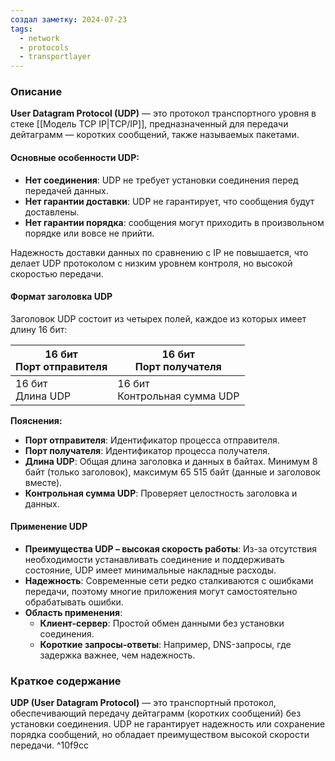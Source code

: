 ```yaml
---
создал заметку: 2024-07-23
tags:
  - network
  - protocols
  - transportlayer
---
```

### Описание

**User Datagram Protocol (UDP)** — это протокол транспортного уровня в стеке [[Модель TCP IP|TCP/IP]], предназначенный для передачи дейтаграмм — коротких сообщений, также называемых пакетами.

#### Основные особенности UDP:

- **Нет соединения**: UDP не требует установки соединения перед передачей данных.
- **Нет гарантии доставки**: UDP не гарантирует, что сообщения будут доставлены.
- **Нет гарантии порядка**: сообщения могут приходить в произвольном порядке или вовсе не прийти.

Надежность доставки данных по сравнению с IP не повышается, что делает UDP протоколом с низким уровнем контроля, но высокой скоростью передачи.

#### Формат заголовка UDP

Заголовок UDP состоит из четырех полей, каждое из которых имеет длину 16 бит:

|16 бит<br>Порт отправителя|16 бит<br>Порт получателя|
|---|---|
|16 бит<br>Длина UDP|16 бит<br>Контрольная сумма UDP|

**Пояснения:**

- **Порт отправителя**: Идентификатор процесса отправителя.
- **Порт получателя**: Идентификатор процесса получателя.
- **Длина UDP**: Общая длина заголовка и данных в байтах. Минимум 8 байт (только заголовок), максимум 65 515 байт (данные и заголовок вместе).
- **Контрольная сумма UDP**: Проверяет целостность заголовка и данных.

#### Применение UDP

- **Преимущества UDP – высокая скорость работы**: Из-за отсутствия необходимости устанавливать соединение и поддерживать состояние, UDP имеет минимальные накладные расходы.
- **Надежность**: Современные сети редко сталкиваются с ошибками передачи, поэтому многие приложения могут самостоятельно обрабатывать ошибки.
- **Область применения**:
    - **Клиент-сервер**: Простой обмен данными без установки соединения.
    - **Короткие запросы-ответы**: Например, DNS-запросы, где задержка важнее, чем надежность.

### Краткое содержание
**UDP (User Datagram Protocol)** — это транспортный протокол, обеспечивающий передачу дейтаграмм (коротких сообщений) без установки соединения. UDP не гарантирует надежность или сохранение порядка сообщений, но обладает преимуществом высокой скорости передачи. ^10f9cc